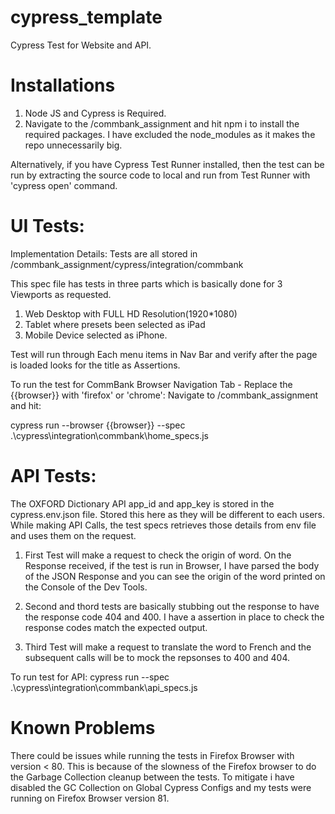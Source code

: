 # cypress_template
Cypress Test for Website and API. 


# Installations
1. Node JS and Cypress is Required.
2. Navigate to the /commbank_assignment and hit npm i to install the required packages. I have excluded the node_modules as it makes the repo unnecessarily big. 

Alternatively, if you have Cypress Test Runner installed, then the test can be run by extracting the source code to local and run from Test Runner with 'cypress open' command. 

# UI Tests: 
Implementation Details: 
Tests are all stored in /commbank_assignment/cypress/integration/commbank 

This spec file has tests in three parts which is basically done for 3 Viewports as requested. 
1. Web Desktop with FULL HD Resolution(1920*1080)
2. Tablet where presets been selected as iPad
3. Mobile Device selected as iPhone. 

Test will run through Each menu items in Nav Bar and verify after the page is loaded looks for the title as Assertions. 

To run the test for CommBank Browser Navigation Tab - Replace the {{browser}} with 'firefox' or 'chrome': 
Navigate to /commbank_assignment and hit: 

cypress run --browser {{browser}} --spec .\cypress\integration\commbank\home_specs.js 


# API Tests: 
The OXFORD Dictionary API app_id and app_key is stored in the cypress.env.json file. Stored this here as they will be different to each users. While making API Calls, the test specs retrieves those details from env file and uses them on the request. 

1. First Test will make a request to check the origin of word. 
   On the Response received, if the test is run in Browser, I have parsed the body of the JSON Response and you can see the origin of the word printed on the Console of the Dev    Tools. 
2. Second and thord tests are basically stubbing out the response to have the response code 404 and 400. I have a assertion in place to check the response codes match the expected output. 

3. Third Test will make a request to translate the word to French and the subsequent calls will be to mock the repsonses to 400 and 404. 

To run test for API: 
cypress run --spec .\cypress\integration\commbank\api_specs.js

# Known Problems
There could be issues while running the tests in Firefox Browser with version < 80. This is because of the slowness of the Firefox browser to do the Garbage Collection cleanup between the tests. To mitigate i have disabled the GC Collection on Global Cypress Configs and my tests were running on Firefox Browser version 81. 


